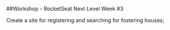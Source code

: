 ##Workshop - RocketSeat Next Level Week #3

Create a site for registering and searching for fostering houses;